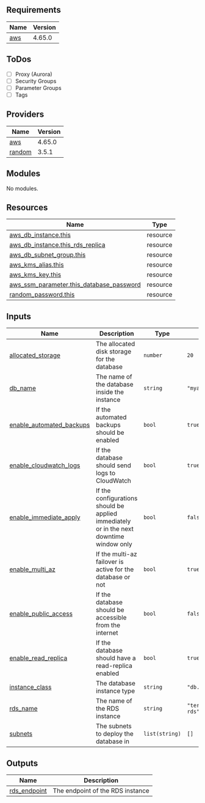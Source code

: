 ## Requirements

| Name | Version |
|------|---------|
| <a name="requirement_aws"></a> [aws](#requirement\_aws) | 4.65.0 |

## ToDos
- [ ] Proxy (Aurora)
- [ ] Security Groups
- [ ] Parameter Groups
- [ ] Tags

## Providers

| Name | Version |
|------|---------|
| <a name="provider_aws"></a> [aws](#provider\_aws) | 4.65.0 |
| <a name="provider_random"></a> [random](#provider\_random) | 3.5.1 |

## Modules

No modules.

## Resources

| Name | Type |
|------|------|
| [aws_db_instance.this](https://registry.terraform.io/providers/hashicorp/aws/4.65.0/docs/resources/db_instance) | resource |
| [aws_db_instance.this_rds_replica](https://registry.terraform.io/providers/hashicorp/aws/4.65.0/docs/resources/db_instance) | resource |
| [aws_db_subnet_group.this](https://registry.terraform.io/providers/hashicorp/aws/4.65.0/docs/resources/db_subnet_group) | resource |
| [aws_kms_alias.this](https://registry.terraform.io/providers/hashicorp/aws/4.65.0/docs/resources/kms_alias) | resource |
| [aws_kms_key.this](https://registry.terraform.io/providers/hashicorp/aws/4.65.0/docs/resources/kms_key) | resource |
| [aws_ssm_parameter.this_database_password](https://registry.terraform.io/providers/hashicorp/aws/4.65.0/docs/resources/ssm_parameter) | resource |
| [random_password.this](https://registry.terraform.io/providers/hashicorp/random/latest/docs/resources/password) | resource |

## Inputs

| Name | Description | Type | Default | Required |
|------|-------------|------|---------|:--------:|
| <a name="input_allocated_storage"></a> [allocated\_storage](#input\_allocated\_storage) | The allocated disk storage for the database | `number` | `20` | no |
| <a name="input_db_name"></a> [db\_name](#input\_db\_name) | The name of the database inside the instance | `string` | `"myapplication"` | no |
| <a name="input_enable_automated_backups"></a> [enable\_automated\_backups](#input\_enable\_automated\_backups) | If the automated backups should be enabled | `bool` | `true` | no |
| <a name="input_enable_cloudwatch_logs"></a> [enable\_cloudwatch\_logs](#input\_enable\_cloudwatch\_logs) | If the database should send logs to CloudWatch | `bool` | `true` | no |
| <a name="input_enable_immediate_apply"></a> [enable\_immediate\_apply](#input\_enable\_immediate\_apply) | If the configurations should be applied immediately or in the next downtime window only | `bool` | `false` | no |
| <a name="input_enable_multi_az"></a> [enable\_multi\_az](#input\_enable\_multi\_az) | If the multi-az failover is active for the database or not | `bool` | `true` | no |
| <a name="input_enable_public_access"></a> [enable\_public\_access](#input\_enable\_public\_access) | If the database should be accessible from the internet | `bool` | `false` | no |
| <a name="input_enable_read_replica"></a> [enable\_read\_replica](#input\_enable\_read\_replica) | If the database should have a read-replica enabled | `bool` | `true` | no |
| <a name="input_instance_class"></a> [instance\_class](#input\_instance\_class) | The database instance type | `string` | `"db.t3.micro"` | no |
| <a name="input_rds_name"></a> [rds\_name](#input\_rds\_name) | The name of the RDS instance | `string` | `"terraforming-rds"` | no |
| <a name="input_subnets"></a> [subnets](#input\_subnets) | The subnets to deploy the database in | `list(string)` | `[]` | no |

## Outputs

| Name | Description |
|------|-------------|
| <a name="output_rds_endpoint"></a> [rds\_endpoint](#output\_rds\_endpoint) | The endpoint of the RDS instance |
